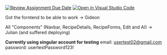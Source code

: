 [![Review Assignment Due Date](https://classroom.github.com/assets/deadline-readme-button-22041afd0340ce965d47ae6ef1cefeee28c7c493a6346c4f15d667ab976d596c.svg)](https://classroom.github.com/a/EntEil88)
[![Open in Visual Studio Code](https://classroom.github.com/assets/open-in-vscode-2e0aaae1b6195c2367325f4f02e2d04e9abb55f0b24a779b69b11b9e10269abc.svg)](https://classroom.github.com/online_ide?assignment_repo_id=18035612&assignment_repo_type=AssignmentRepo)

Got the forntend to be able to work -> Gideon

All "Components" (Navbar, RecipeDetails, RecipeForms, Edit and AI) -> Julian (and suffered deploying)

**Currently using singular account for testing**
email: usertest02@gmail.com
password: usertestPassword123!